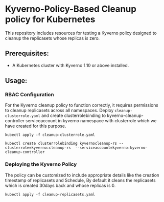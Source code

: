 # Kyverno-Policy-Based Cleanup policy for Kubernetes
This repository includes resources for testing a Kyverno policy designed to cleanup the replicasets whose replicas is zero.

## Prerequisites:
- A Kubernetes cluster with Kyverno 1.10 or above installed. 

## Usage:

### RBAC Configuration
For the Kyverno cleanup policy to function correctly, it requires permissions to cleanup replicasets across all namespaces. Deploy `cleanup-clusterrole.yaml` and create clusterrolebinding to kyverno-cleanup-controller serviceaccount in kyverno namespace with clusterrole which we have created for this purpose.

```
kubectl apply -f cleanup-clusterrole.yaml
```
```
kubectl create clusterrolebinding kyvernocleanup-rs --clusterrole=kyverno:cleanup-rs  --serviceaccount=kyverno:kyverno-cleanup-controller
```

### Deploying the Kyverno Policy
The policy can be customized to include appropriate details like the creation timestamp of replicasets and Schedule, By default it cleans the replicasets which is created 30days back and whose replicas is 0. 
```
kubectl apply -f cleanup-replicasets.yaml
```

